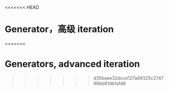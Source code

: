 
<<<<<<< HEAD
# Generator，高级 iteration
=======
# Generators, advanced iteration
>>>>>>> d35baee32dcce127a69325c274799bb81db1afd8
